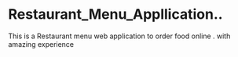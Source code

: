# Restaurant_Menu_Appllication..
This is a Restaurant menu web application to order food online . with amazing experience 
 
